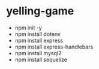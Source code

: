 # yelling-game

* npm init -y
* npm install dotenv
* npm install express
* npm install express-handlebars
* npm install mysql2
* npm install sequelize
